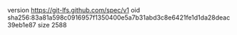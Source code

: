 version https://git-lfs.github.com/spec/v1
oid sha256:83a81a598c0916957f1350400e5a7b31abd3c8e6421fe1d1da28deac39eb1e87
size 2588
